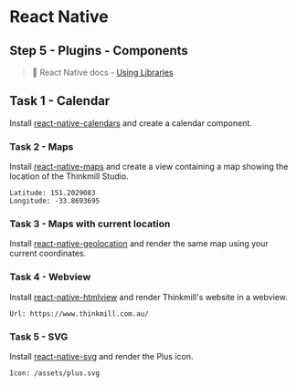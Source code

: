 # React Native

## Step 5 - Plugins - Components

> 📘 React Native docs - [Using Libraries](https://reactnative.dev/docs/libraries)

## Task 1 - Calendar

Install [react-native-calendars](https://github.com/wix/react-native-calendars) and create a calendar component.

### Task 2 - Maps

Install [react-native-maps](https://github.com/react-native-maps/react-native-maps) and create a view containing a map showing the location of the Thinkmill Studio.

```
Latitude: 151.2029083
Longitude: -33.8693695
```

### Task 3 - Maps with current location

Install [react-native-geolocation](https://github.com/react-native-geolocation/react-native-geolocation#getcurrentposition) and render the same map using your current coordinates.

### Task 4 - Webview

Install [react-native-htmlview](https://github.com/jsdf/react-native-htmlview) and render Thinkmill's website in a webview.

```
Url: https://www.thinkmill.com.au/
```

### Task 5 - SVG

Install [react-native-svg](https://github.com/react-native-svg/react-native-svg) and render the Plus icon.

```
Icon: /assets/plus.svg
```
